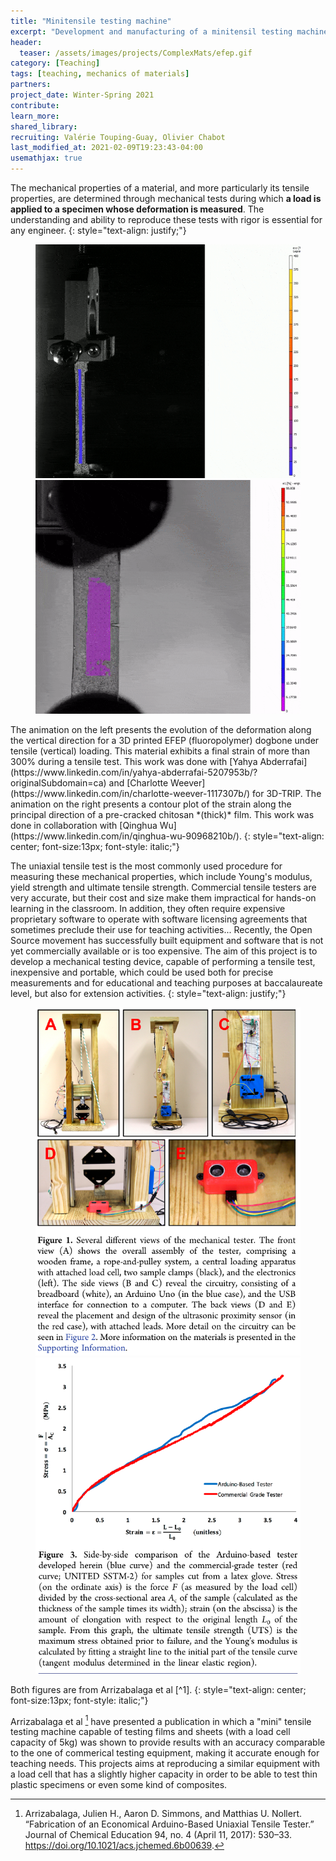 ```yaml
---
title: "Minitensile testing machine"
excerpt: "Development and manufacturing of a minitensil testing machine that can be used for teaching and pedagogical purposes."
header:
  teaser: /assets/images/projects/ComplexMats/efep.gif
category: [Teaching]
tags: [teaching, mechanics of materials]
partners:
project_date: Winter-Spring 2021
contribute: 
learn_more: 
shared_library: 
recruiting: Valérie Touping-Guay, Olivier Chabot
last_modified_at: 2021-02-09T19:23:43-04:00
usemathjax: true 
---
```


The mechanical properties of a material, and more particularly its tensile properties, are determined through mechanical tests during which **a load is applied to a specimen whose deformation is measured**. The understanding and ability to reproduce these tests with rigor is essential for any engineer.
{: style="text-align: justify;"}

<figure class="half">
    <a href=""><img src="/assets/images/projects/ComplexMats/efep.gif"></a>
    <a href=""><img src="/assets/images/projects/ComplexMats/chitosan.gif"></a>
</figure>
The animation on the left presents the evolution of the deformation along the vertical direction for a 3D printed EFEP (fluoropolymer) dogbone under tensile (vertical) loading. This material exhibits a final strain of more than 300% during a tensile test. This work was done with [Yahya Abderrafai](https://www.linkedin.com/in/yahya-abderrafai-5207953b/?originalSubdomain=ca) and [Charlotte Weever](https://www.linkedin.com/in/charlotte-weever-1117307b/) for 3D-TRIP. The animation on the right presents a contour plot of the strain along the principal direction of a pre-cracked chitosan *(thick)* film. This work was done in collaboration with [Qinghua Wu](https://www.linkedin.com/in/qinghua-wu-90968210b/).
{: style="text-align: center; font-size:13px; font-style: italic;"}

The uniaxial tensile test is the most commonly used procedure for measuring these mechanical properties, which include Young's modulus, yield strength and ultimate tensile strength. Commercial tensile testers are very accurate, but their cost and size make them impractical for hands-on learning in the classroom. In addition, they often require expensive proprietary software to operate with software licensing agreements that sometimes preclude their use for teaching activities... 
Recently, the Open Source movement has successfully built equipment and software that is not yet commercially available or is too expensive. The aim of this project is to develop a mechanical testing device, capable of performing a tensile test, inexpensive and portable, which could be used both for precise measurements and for educational and teaching purposes at baccalaureate level, but also for extension activities.
{: style="text-align: justify;"}

<figure class="half">
    <a href=""><img src="/assets/images/projects/arrizabala_1.png"></a>
    <a href=""><img src="/assets/images/projects/arrizabala_2.png"></a>
</figure>
Both figures are from Arrizabalaga et al [^1].
{: style="text-align: center; font-size:13px; font-style: italic;"}

Arrizabalaga et al [^1] have presented a publication in which a "mini" tensile testing machine capable of testing films and sheets (with a load cell capacity of 5kg) was shown to provide results with an accuracy comparable to the one of commerical testing equipment, making it accurate enough for teaching needs. This projects aims at reproducing a similar equipment with a load cell that has a slightly higher capacity in order to be able to test thin plastic specimens or even some kind of composites.

[^1]: Arrizabalaga, Julien H., Aaron D. Simmons, and Matthias U. Nollert. “Fabrication of an Economical Arduino-Based Uniaxial Tensile Tester.” Journal of Chemical Education 94, no. 4 (April 11, 2017): 530–33. https://doi.org/10.1021/acs.jchemed.6b00639.
